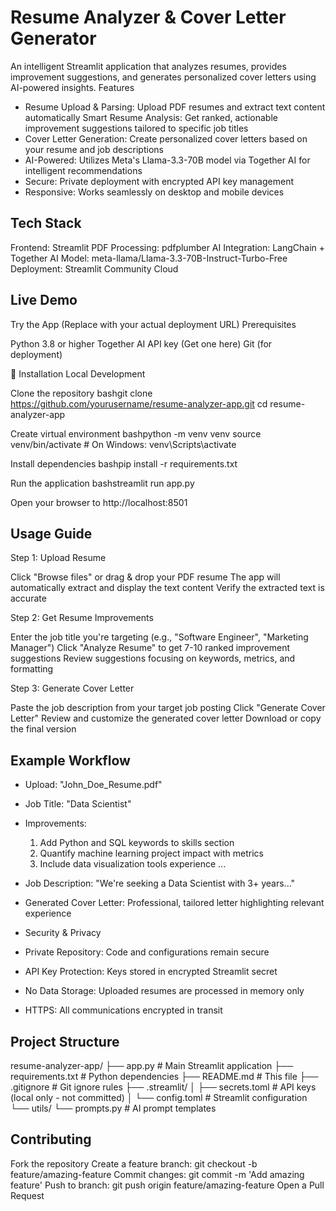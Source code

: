 # Resume Analyzer & Cover Letter Generator

An intelligent Streamlit application that analyzes resumes, provides improvement suggestions, and generates personalized cover letters using AI-powered insights.
Features

- Resume Upload & Parsing: Upload PDF resumes and extract text content automatically
Smart Resume Analysis: Get ranked, actionable improvement suggestions tailored to specific job titles
- Cover Letter Generation: Create personalized cover letters based on your resume and job descriptions
- AI-Powered: Utilizes Meta's Llama-3.3-70B model via Together AI for intelligent recommendations
- Secure: Private deployment with encrypted API key management
- Responsive: Works seamlessly on desktop and mobile devices

## Tech Stack

Frontend: Streamlit
PDF Processing: pdfplumber
AI Integration: LangChain + Together AI
Model: meta-llama/Llama-3.3-70B-Instruct-Turbo-Free
Deployment: Streamlit Community Cloud

## Live Demo
Try the App (Replace with your actual deployment URL)
Prerequisites

Python 3.8 or higher
Together AI API key (Get one here)
Git (for deployment)

🔧 Installation
Local Development

Clone the repository
bashgit clone https://github.com/yourusername/resume-analyzer-app.git
cd resume-analyzer-app

Create virtual environment
bashpython -m venv venv
source venv/bin/activate  # On Windows: venv\Scripts\activate

Install dependencies
bashpip install -r requirements.txt

Run the application
bashstreamlit run app.py

Open your browser to http://localhost:8501

## Usage Guide
Step 1: Upload Resume

Click "Browse files" or drag & drop your PDF resume
The app will automatically extract and display the text content
Verify the extracted text is accurate

Step 2: Get Resume Improvements

Enter the job title you're targeting (e.g., "Software Engineer", "Marketing Manager")
Click "Analyze Resume" to get 7-10 ranked improvement suggestions
Review suggestions focusing on keywords, metrics, and formatting

Step 3: Generate Cover Letter

Paste the job description from your target job posting
Click "Generate Cover Letter"
Review and customize the generated cover letter
Download or copy the final version

## Example Workflow
- Upload: "John_Doe_Resume.pdf"
- Job Title: "Data Scientist"
- Improvements: 
   1. Add Python and SQL keywords to skills section
   2. Quantify machine learning project impact with metrics
   3. Include data visualization tools experience
   ...

- Job Description: "We're seeking a Data Scientist with 3+ years..."
- Generated Cover Letter: Professional, tailored letter highlighting relevant experience
- Security & Privacy

- Private Repository: Code and configurations remain secure
- API Key Protection: Keys stored in encrypted Streamlit secret
- No Data Storage: Uploaded resumes are processed in memory only
- HTTPS: All communications encrypted in transit

## Project Structure
resume-analyzer-app/
├── app.py                 # Main Streamlit application
├── requirements.txt       # Python dependencies
├── README.md             # This file
├── .gitignore           # Git ignore rules
├── .streamlit/
│   ├── secrets.toml     # API keys (local only - not committed)
│   └── config.toml      # Streamlit configuration
└── utils/
    └── prompts.py       # AI prompt templates
## Contributing

Fork the repository
Create a feature branch: git checkout -b feature/amazing-feature
Commit changes: git commit -m 'Add amazing feature'
Push to branch: git push origin feature/amazing-feature
Open a Pull Request
